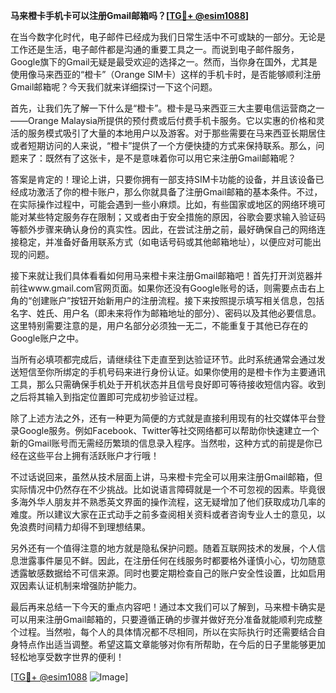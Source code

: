**马来橙卡手机卡可以注册Gmail邮箱吗？[[TG💪+ @esim1088](https://t.me/s/esim1088)]**

在当今数字化时代，电子邮件已经成为我们日常生活中不可或缺的一部分。无论是工作还是生活，电子邮件都是沟通的重要工具之一。而说到电子邮件服务，Google旗下的Gmail无疑是最受欢迎的选择之一。然而，当你身在国外，尤其是使用像马来西亚的“橙卡”（Orange SIM卡）这样的手机卡时，是否能够顺利注册Gmail邮箱呢？今天我们就来详细探讨一下这个问题。

首先，让我们先了解一下什么是“橙卡”。橙卡是马来西亚三大主要电信运营商之一——Orange Malaysia所提供的预付费或后付费手机卡服务。它以实惠的价格和灵活的服务模式吸引了大量的本地用户以及游客。对于那些需要在马来西亚长期居住或者短期访问的人来说，“橙卡”提供了一个方便快捷的方式来保持联系。那么，问题来了：既然有了这张卡，是不是意味着你可以用它来注册Gmail邮箱呢？

答案是肯定的！理论上讲，只要你拥有一部支持SIM卡功能的设备，并且该设备已经成功激活了你的橙卡账户，那么你就具备了注册Gmail邮箱的基本条件。不过，在实际操作过程中，可能会遇到一些小麻烦。比如，有些国家或地区的网络环境可能对某些特定服务存在限制；又或者由于安全措施的原因，谷歌会要求输入验证码等额外步骤来确认身份的真实性。因此，在尝试注册之前，最好确保自己的网络连接稳定，并准备好备用联系方式（如电话号码或其他邮箱地址），以便应对可能出现的问题。

接下来就让我们具体看看如何用马来橙卡来注册Gmail邮箱吧！首先打开浏览器并前往www.gmail.com官网页面。如果你还没有Google账号的话，则需要点击右上角的“创建账户”按钮开始新用户的注册流程。接下来按照提示填写相关信息，包括名字、姓氏、用户名（即未来将作为邮箱地址的部分）、密码以及其他必要信息。这里特别需要注意的是，用户名部分必须独一无二，不能重复于其他已存在的Google账户之中。

当所有必填项都完成后，请继续往下走直至到达验证环节。此时系统通常会通过发送短信至你所绑定的手机号码来进行身份认证。如果你使用的是橙卡作为主要通讯工具，那么只需确保手机处于开机状态并且信号良好即可等待接收短信内容。收到之后将其输入到指定位置即可完成初步验证过程。

除了上述方法之外，还有一种更为简便的方式就是直接利用现有的社交媒体平台登录Google服务。例如Facebook、Twitter等社交网络都可以帮助你快速建立一个新的Gmail账号而无需经历繁琐的信息录入程序。当然啦，这种方式的前提是你已经在这些平台上拥有活跃账户才行哦！

不过话说回来，虽然从技术层面上讲，马来橙卡完全可以用来注册Gmail邮箱，但实际情况中仍然存在不少挑战。比如说语言障碍就是一个不可忽视的因素。毕竟很多海外华人朋友并不熟悉英文界面的操作流程，这无疑增加了他们获取成功几率的难度。所以建议大家在正式动手之前多查阅相关资料或者咨询专业人士的意见，以免浪费时间精力却得不到理想结果。

另外还有一个值得注意的地方就是隐私保护问题。随着互联网技术的发展，个人信息泄露事件屡见不鲜。因此，在注册任何在线服务时都要格外谨慎小心，切勿随意透露敏感数据给不可信来源。同时也要定期检查自己的账户安全性设置，比如启用双因素认证机制来增强防护能力。

最后再来总结一下今天的重点内容吧！通过本文我们可以了解到，马来橙卡确实是可以用来注册Gmail邮箱的，只要遵循正确的步骤并做好充分准备就能顺利完成整个过程。当然啦，每个人的具体情况都不尽相同，所以在实际执行时还需要结合自身特点作出适当调整。希望这篇文章能够对你有所帮助，在今后的日子里能够更加轻松地享受数字世界的便利！

[[TG💪+ @esim1088](https://t.me/s/esim1088) ![Image](https://i.postimg.cc/4NQfJmqS/Snipaste-2025-05-13-00-14-12.png)]